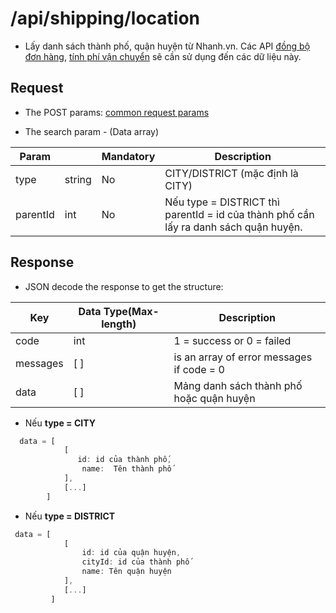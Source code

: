   # /api/shipping/location

- Lấy danh sách thành phố, quận huyện từ Nhanh.vn.
Các API [đồng bộ đơn hàng](/order/add.md), [tính phí vận chuyển](/shipping/fee.md) sẽ cần sử dụng đến các dữ liệu này.

## Request
- The POST params: [common request params](/api.md#request)

- The search param - (Data array)

Param | | Mandatory | Description
----| ----------- | ----------- | -------
type | string | No | CITY/DISTRICT (mặc định là CITY)
parentId | int | No | Nếu type = DISTRICT thì parentId = id của thành phố cần lấy ra danh sách quận huyện.

## Response 
- JSON decode the response to get the structure:

Key | Data Type(Max-length) | Description
------| ------- | ---------
code | int | 1 = success or 0 = failed
messages | [ ] |is an array of error messages if code = 0
data | [ ] | Mảng danh sách thành phố hoặc quận huyện

- Nếu **type = CITY**
```js
  data = [
            [
     	       id: id của thành phố,
                name:  Tên thành phố
            ],
            [...]
        ]
```
- Nếu **type = DISTRICT**
```js
 data = [
		    [
				id: id của quận huyện,
				cityId: id của thành phố
				name: Tên quận huyện
		    ],
		    [...]
         ]
```
 
